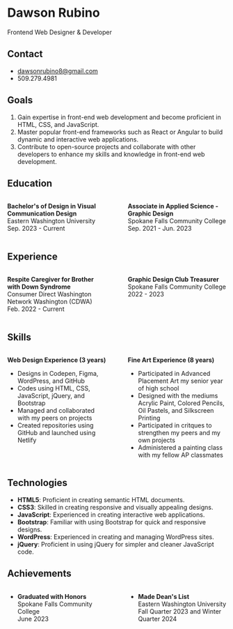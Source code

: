 # Dawson Rubino
Frontend Web Designer & Developer
<br>

## Contact
- [dawsonrubino8@gmail.com](mailto:dawsonrubino8@gmail.com)
- 509.279.4981

## Goals
1. Gain expertise in front-end web development and become proficient in HTML, CSS, and JavaScript.
2. Master popular front-end frameworks such as React or Angular to build dynamic and interactive web applications.
3. Contribute to open-source projects and collaborate with other developers to enhance my skills and knowledge in front-end web development.

## Education

<div style="display: flex; justify-content: space-between;">

<div style="width: 45%;">

**Bachelor's of Design in Visual Communication Design**<br> Eastern Washington University<br> Sep. 2023 - Current

</div>

<div style="width: 45%;">

**Associate in Applied Science - Graphic Design**<br> Spokane Falls Community College<br> Sep. 2021 - Jun. 2023

</div>

</div>

## Experience

<div style="display: flex; justify-content: space-between;">

<div style="width: 45%;">

**Respite Caregiver for Brother with Down Syndrome**<br> Consumer Direct Washington Network Washington (CDWA)<br> Feb. 2022 - Current

</div>

<div style="width: 45%;">

**Graphic Design Club Treasurer**<br>Spokane Falls Community College<br> 2022 - 2023

</div>

</div>

## Skills

<div style="display: flex; justify-content: space-between;">

<div style="width: 45%;">

**Web Design Experience (3 years)**
- Designs in Codepen, Figma, WordPress, and GitHub
- Codes using HTML, CSS, JavaScript, jQuery, and Bootstrap
- Managed and collaborated with my peers on projects
- Created repositories using GitHub and launched using Netlify

</div>

<div style="width: 45%;">

**Fine Art Experience (8 years)**
- Participated in Advanced Placement Art my senior year of high school
- Designed with the mediums Acrylic Paint, Colored Pencils, Oil Pastels, and Silkscreen Printing
- Participated in critques to strengthen my peers and my own projects
- Administered a painting class with my fellow AP classmates

</div>

</div>

## Technologies
- **HTML5**: Proficient in creating semantic HTML documents.
- **CSS3**: Skilled in creating responsive and visually appealing designs.
- **JavaScript**: Experienced in creating interactive web applications.
- **Bootstrap**: Familiar with using Bootstrap for quick and responsive designs.
- **WordPress**: Experienced in creating and managing WordPress sites.
- **jQuery**: Proficient in using jQuery for simpler and cleaner JavaScript code.

## Achievements

<div style="display: flex; justify-content: space-between;">

<div style="width: 45%;">

- **Graduated with Honors**<br>Spokane Falls Community College<br> June 2023

</div>

<div style="width: 45%;">

- **Made Dean's List**<br>Eastern Washington University<br> Fall Quarter 2023 and Winter Quarter 2024

</div>

</div>